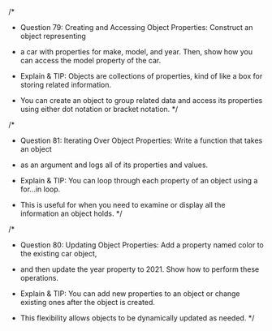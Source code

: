/\*

- Question 79: Creating and Accessing Object Properties: Construct an object representing
- a car with properties for make, model, and year. Then, show how you can access the model property of the car.

- Explain & TIP: Objects are collections of properties, kind of like a box for storing related information.
- You can create an object to group related data and access its properties using either dot notation or bracket notation.
  \*/

/\*

- Question 81: Iterating Over Object Properties: Write a function that takes an object
- as an argument and logs all of its properties and values.

- Explain & TIP: You can loop through each property of an object using a for...in loop.
- This is useful for when you need to examine or display all the information an object holds.
  \*/

/\*

- Question 80: Updating Object Properties: Add a property named color to the existing car object,
- and then update the year property to 2021. Show how to perform these operations.

- Explain & TIP: You can add new properties to an object or change existing ones after the object is created.
- This flexibility allows objects to be dynamically updated as needed.
  \*/
